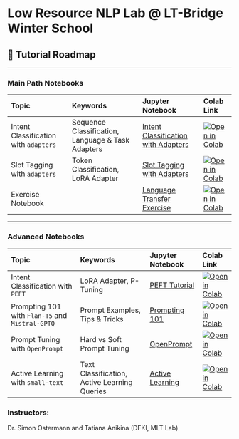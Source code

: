 #  Low Resource NLP Lab @ LT-Bridge Winter School

## 🧭 Tutorial Roadmap
---

### Main Path Notebooks

| Topic         | Keywords| Jupyter Notebook     | Colab Link |
|:--------------|:---|:------------|:------------|
| Intent Classification with `adapters` | Sequence Classification, Language & Task Adapters | [Intent Classification with Adapters](https://github.com/tanikina/low-resource-nlp-lab/blob/main/notebooks/Adapters_Intent_Classification_Tutorial.ipynb)      | [![Open in Colab](https://colab.research.google.com/assets/colab-badge.svg)](https://colab.research.google.com/github/tanikina/low-resource-nlp-lab/blob/main/notebooks/Adapters_Intent_Classification_Tutorial.ipynb) |
| Slot Tagging with `adapters` | Token Classification, LoRA Adapter | [Slot Tagging with Adapters](https://github.com/tanikina/low-resource-nlp-lab/blob/main/notebooks/Adapters_Slot_Tagging_Tutorial.ipynb) | [![Open in Colab](https://colab.research.google.com/assets/colab-badge.svg)](https://colab.research.google.com/github/tanikina/low-resource-nlp-lab/blob/main/notebooks/Adapters_Slot_Tagging_Tutorial.ipynb) |
| Exercise Notebook |  | [Language Transfer Exercise](https://github.com/tanikina/low-resource-nlp-lab/blob/main/notebooks/Adapters_Language_Transfer_Exercise.ipynb) | [![Open in Colab](https://colab.research.google.com/assets/colab-badge.svg)](https://colab.research.google.com/github/tanikina/low-resource-nlp-lab/blob/main/notebooks/Adapters_Language_Transfer_Exercise.ipynb) | |

---

### Advanced Notebooks
| Topic         | Keywords| Jupyter Notebook     | Colab Link |
|:--------------|:---|:------------|:------------|
| Intent Classification with `PEFT` | LoRA Adapter, P-Tuning | [PEFT Tutorial](https://github.com/tanikina/low-resource-nlp-lab/blob/main/notebooks/PEFT_Tutorial.ipynb)      | [![Open in Colab](https://colab.research.google.com/assets/colab-badge.svg)](https://colab.research.google.com/github/tanikina/low-resource-nlp-lab/blob/main/notebooks/PEFT_Tutorial.ipynb)   |
| Prompting 101 with `Flan-T5` and `Mistral-GPTQ` | Prompt Examples, Tips & Tricks | [Prompting 101](https://github.com/tanikina/low-resource-nlp-lab/blob/main/notebooks/Prompting101_Tutorial.ipynb) | [![Open in Colab](https://colab.research.google.com/assets/colab-badge.svg)](https://colab.research.google.com/github/tanikina/low-resource-nlp-lab/blob/main/notebooks/Prompting101_Tutorial.ipynb) |
| Prompt Tuning with `OpenPrompt` | Hard vs Soft Prompt Tuning | [OpenPrompt](https://github.com/tanikina/low-resource-nlp-lab/blob/main/notebooks/OpenPrompt_Tutorial.ipynb) | [![Open in Colab](https://colab.research.google.com/assets/colab-badge.svg)](https://colab.research.google.com/github/tanikina/low-resource-nlp-lab/blob/main/notebooks/OpenPrompt_Tutorial.ipynb) |
| Active Learning with `small-text` | Text Classification, Active Learning Queries | [Active Learning](https://github.com/tanikina/low-resource-nlp-lab/blob/main/notebooks/Active_Learning_Tutorial.ipynb) | [![Open in Colab](https://colab.research.google.com/assets/colab-badge.svg)](https://colab.research.google.com/github/tanikina/low-resource-nlp-lab/blob/main/notebooks/Active_Learning_Tutorial.ipynb) |

### Instructors:
Dr. Simon Ostermann and Tatiana Anikina (DFKI, MLT Lab)

